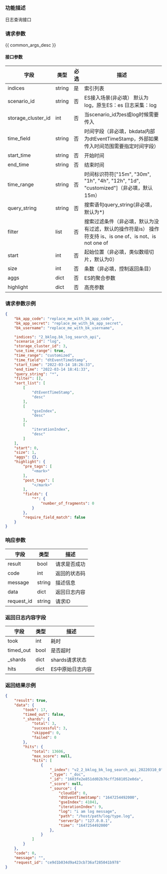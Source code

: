 ### 功能描述

日志查询接口

### 请求参数

{{ common_args_desc }}

#### 接口参数

| 字段      |  类型      | 必选   |  描述      |
|-----------|------------|--------|------------|
| indices         |  string    | 是     | 索引列表 |
| scenario_id         |  string    | 否     | ES接入场景(非必填） 默认为log，原生ES：es 日志采集：log |
| storage_cluster_id  |  int   | 否     | 当scenario_id为es或log时候需要传入 |
| time_field  |  string   | 否     | 时间字段（非必填，bkdata内部为dtEventTimeStamp，外部如果传入时间范围需要指定时间字段） |
| start_time  |  string   | 否     | 开始时间 |
| end_time  |  string   | 否     | 结束时间 |
| time_range  |  string  | 否     | 时间标识符符["15m", "30m", "1h", "4h", "12h", "1d", "customized"]（非必填，默认15m） |
| query_string  |  string   | 否     | 搜索语句query_string(非必填，默认为*) |
| filter  |  list   | 否     | 搜索过滤条件（非必填，默认为没有过滤，默认的操作符是is） 操作符支持 is、is one of、is not、is not one of |
| start  |  int   | 否     | 起始位置（非必填，类似数组切片，默认为0） |
| size  |  int   | 否     | 条数（非必填，控制返回条目） |
| aggs  |  dict   | 否     | ES的聚合参数 |
| highlight  |  dict   | 否     | 高亮参数 |


### 请求参数示例

```json
{
    "bk_app_code": "replace_me_with_bk_app_code",
    "bk_app_secret": "replace_me_with_bk_app_secret",
    "bk_username": "replace_me_with_bk_username",

    "indices": "2_bklog.bk_log_search_api",
    "scenario_id": "log",
    "storage_cluster_id": 3,
    "use_time_range": true,
    "time_range": "customized",
    "time_field": "dtEventTimeStamp",
    "start_time": "2022-03-14 18:26:33",
    "end_time": "2022-03-14 18:41:33",
    "query_string": "*",
    "filter": [],
    "sort_list": [
        [
            "dtEventTimeStamp",
            "desc"
        ],
        [
            "gseIndex",
            "desc"
        ],
        [
            "iterationIndex",
            "desc"
        ]
    ],
    "start": 0,
    "size": 1,
    "aggs": {},
    "highlight": {
        "pre_tags": [
            "<mark>"
        ],
        "post_tags": [
            "</mark>"
        ],
        "fields": {
            "*": {
                "number_of_fragments": 0
            }
        },
        "require_field_match": false
    }
}
```

### 响应参数

| 字段    | 类型   | 描述         |
| ------- | ------ | ------------ |
| result  | bool   | 请求是否成功 |
| code    | int    | 返回的状态码 |
| message | string | 描述信息     |
| data    | dict   | 返回日志内容  |
| request_id | string   | 请求ID |


### 返回日志内容字段
| 字段    | 类型   | 描述         |
| ------- | ------ | ------------ |
| took  | int   | 耗时 |
| timed_out    | bool    | 是否超时 |
| _shards | dict | shards请求状态     |
| hits    | dict   | ES中原始日志内容  |


### 返回结果示例

```json
{
    "result": true,
    "data": {
        "took": 17,
        "timed_out": false,
        "_shards": {
            "total": 3,
            "successful": 3,
            "skipped": 0,
            "failed": 0
        },
        "hits": {
            "total": 13606,
            "max_score": null,
            "hits": [
                {
                    "_index": "v2_2_bklog_bk_log_search_api_20220310_0",
                    "_type": "_doc",
                    "_id": "1603fe2e851dd02b76cff2681052e0da",
                    "_score": null,
                    "_source": {
                        "cloudId": 0,
                        "dtEventTimeStamp": "1647254492000",
                        "gseIndex": 41041,
                        "iterationIndex": 9,
                        "log": "i am log message",
                        "path": "/host/path/log/type.log",
                        "serverIp": "127.0.0.1",
                        "time": "1647254492000"
                    },
                }
            ]
        }
    },
    "code": 0,
    "message": "",
    "request_id": "ce9d1b034d9a423cb736af285041b978"
}
```